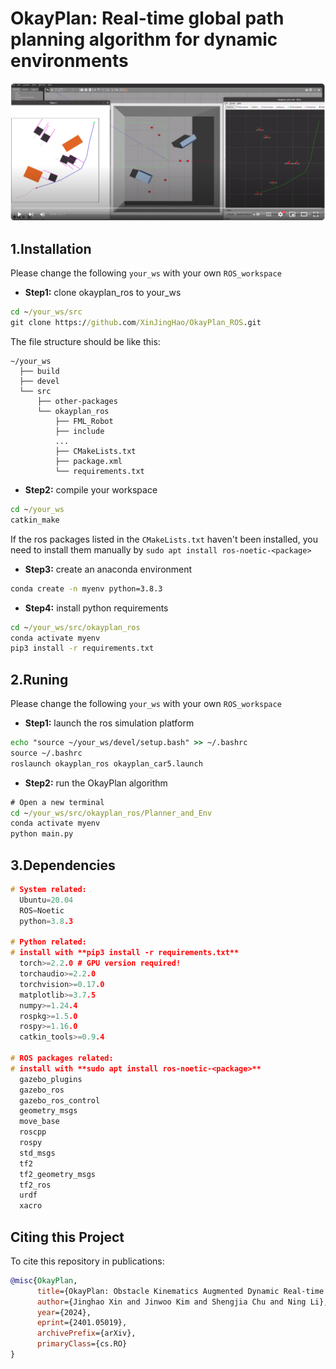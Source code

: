 # OkayPlan: Real-time global path planning algorithm for dynamic environments
[![okayplan_ros](https://github.com/XinJingHao/Images/blob/main/OkayPlan/okayplan_youtube.png)](https://www.youtube.com/watch?v=zufvYkhRW5w)

## 1.Installation
Please change the following ```your_ws``` with your own ```ROS_workspace```

- **Step1:** clone okayplan_ros to your_ws
```cmd
cd ~/your_ws/src
git clone https://github.com/XinJingHao/OkayPlan_ROS.git
```

The file structure should be like this:
```
~/your_ws
  ├── build
  ├── devel
  └── src
      ├── other-packages
      └── okayplan_ros
          ├── FML_Robot
          ├── include
          ...
          ├── CMakeLists.txt
          ├── package.xml
          └── requirements.txt
```

- **Step2:** compile your workspace
```cmd
cd ~/your_ws
catkin_make
```
If the ros packages listed in the ```CMakeLists.txt``` haven't been installed, you need to install them manually by ```sudo apt install ros-noetic-<package>``` 

- **Step3:** create an anaconda environment
```cmd
conda create -n myenv python=3.8.3
```

- **Step4:** install python requirements
```cmd
cd ~/your_ws/src/okayplan_ros
conda activate myenv
pip3 install -r requirements.txt
```

## 2.Runing
Please change the following ```your_ws``` with your own ```ROS_workspace```

- **Step1:** launch the ros simulation platform
```cmd
echo "source ~/your_ws/devel/setup.bash" >> ~/.bashrc
source ~/.bashrc
roslaunch okayplan_ros okayplan_car5.launch
```


- **Step2:** run the OkayPlan algorithm
```cmd
# Open a new terminal
cd ~/your_ws/src/okayplan_ros/Planner_and_Env
conda activate myenv
python main.py
```

## 3.Dependencies
```c++
# System related:
  Ubuntu=20.04
  ROS=Noetic
  python=3.8.3

# Python related:
# install with **pip3 install -r requirements.txt**
  torch>=2.2.0 # GPU version required!
  torchaudio>=2.2.0
  torchvision>=0.17.0
  matplotlib>=3.7.5
  numpy>=1.24.4
  rospkg>=1.5.0
  rospy>=1.16.0
  catkin_tools>=0.9.4

# ROS packages related:
# install with **sudo apt install ros-noetic-<package>**
  gazebo_plugins
  gazebo_ros
  gazebo_ros_control
  geometry_msgs
  move_base
  roscpp
  rospy
  std_msgs
  tf2
  tf2_geometry_msgs
  tf2_ros
  urdf
  xacro
```

## Citing this Project

To cite this repository in publications:

```bibtex
@misc{OkayPlan,
      title={OkayPlan: Obstacle Kinematics Augmented Dynamic Real-time Path Planning via Particle Swarm Optimization}, 
      author={Jinghao Xin and Jinwoo Kim and Shengjia Chu and Ning Li},
      year={2024},
      eprint={2401.05019},
      archivePrefix={arXiv},
      primaryClass={cs.RO}
}
```

